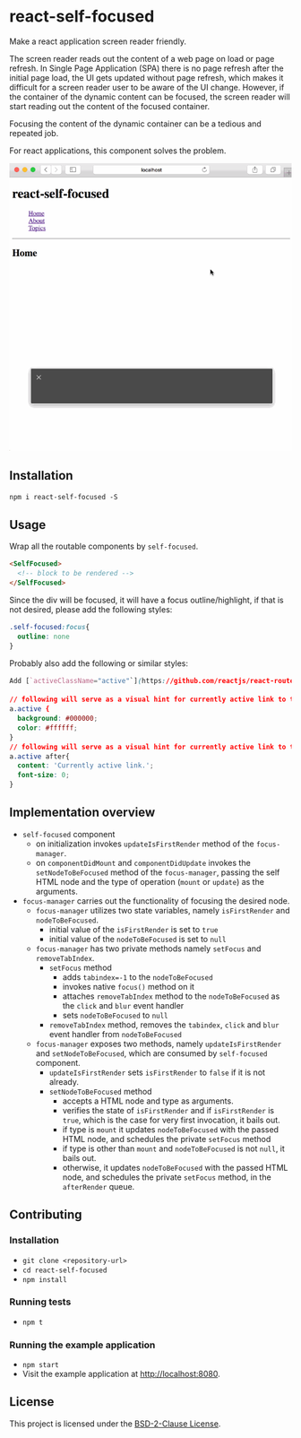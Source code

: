 react-self-focused
==============================================================================

Make a react application screen reader friendly.

The screen reader reads out the content of a web page on load or page refresh.
In Single Page Application (SPA) there is no page refresh after the initial page load, the UI gets updated without page refresh, which makes it difficult for a screen reader user to be aware of the UI change.
However, if the container of the dynamic content can be focused, the screen reader will start reading out the content of the focused container.

Focusing the content of the dynamic container can be a tedious and repeated job.

For react applications, this component solves the problem.

![react-self-focused](../../gifs/react-self-focused.gif)

Installation
------------------------------------------------------------------------------

```
npm i react-self-focused -S
```

Usage
------------------------------------------------------------------------------

Wrap all the routable components by `self-focused`.

```html
<SelfFocused>
  <!-- block to be rendered -->
</SelfFocused>
```

Since the div will be focused, it will have a focus outline/highlight, if that is not desired, please add the following styles:

```css
.self-focused:focus{
  outline: none
}
```

Probably also add the following or similar styles:

```css
Add [`activeClassName="active"`](https://github.com/reactjs/react-router-tutorial/tree/master/lessons/05-active-links#active-class-name) to all the `<Link>` component.

// following will serve as a visual hint for currently active link to the sighted users
a.active {
  background: #000000;
  color: #ffffff;
}
// following will serve as a visual hint for currently active link to the sighted users
a.active after{
  content: 'Currently active link.';
  font-size: 0;
}
```

Implementation overview
------------------------------------------------------------------------------
- `self-focused` component
  - on initialization invokes `updateIsFirstRender` method of the `focus-manager`.
  - on `componentDidMount` and `componentDidUpdate` invokes the `setNodeToBeFocused` method of the `focus-manager`, passing the self HTML node and the type of operation (`mount` or `update`) as the arguments.
- `focus-manager` carries out the functionality of focusing the desired node.
  - `focus-manager` utilizes two state variables, namely `isFirstRender` and `nodeToBeFocused`.
    - initial value of the `isFirstRender` is set to `true`
    - initial value of the `nodeToBeFocused` is set to `null`
  - `focus-manager` has two private methods namely `setFocus` and `removeTabIndex`.
    - `setFocus` method
      - adds `tabindex=-1` to the `nodeToBeFocused`
      - invokes native `focus()` method on it
      - attaches `removeTabIndex` method to the `nodeToBeFocused` as the `click` and `blur` event handler
      - sets `nodeToBeFocused` to `null`
    - `removeTabIndex` method, removes the `tabindex`, `click` and `blur` event handler from `nodeToBeFocused`
  - `focus-manager` exposes  two methods, namely `updateIsFirstRender` and `setNodeToBeFocused`, which are consumed by `self-focused` component.
    - `updateIsFirstRender` sets `isFirstRender` to `false` if it is not already.
    - `setNodeToBeFocused` method
      - accepts a HTML node and type as arguments.
      - verifies the state of `isFirstRender` and if `isFirstRender` is `true`, which is the case for very first invocation, it bails out.
      - if type is `mount` it updates `nodeToBeFocused` with the passed HTML node, and schedules the private `setFocus` method
      - if type is other than `mount` and `nodeToBeFocused` is not `null`, it bails out.
      - otherwise, it updates `nodeToBeFocused` with the passed HTML node, and schedules the private `setFocus` method, in the `afterRender` queue.

Contributing
------------------------------------------------------------------------------

### Installation

* `git clone <repository-url>`
* `cd react-self-focused`
* `npm install`


### Running tests

* `npm t`

### Running the example application

* `npm start`
* Visit the example application at [http://localhost:8080](http://localhost:8080).

License
------------------------------------------------------------------------------

This project is licensed under the [BSD-2-Clause License](LICENSE).
